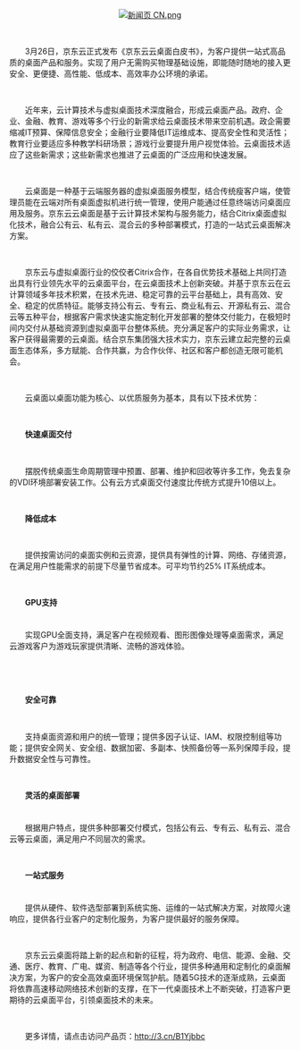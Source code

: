 <p style="text-align: center;"><a href="https://download.jdcloud.com/download-pdf/pdf-view/web/viewer.html?file=https%3A%2F%2Fjdcloud-marketing.oss.cn-north-1.jcloudcs.com%2FWhitePaper%2FJD-Cloud-WorkSpacesi-WhitePaper.PDF" target="_blank"><img src="//img1.jcloudcs.com/cms/2c9265ca-a38a-4b98-88aa-7d579076963620190326110600.png" title="" alt="新闻页 CN.png"/></a></p>
<p><br/></p>
<p style="text-indent: 2em;">3月26日，京东云正式发布《京东云云桌面白皮书》，为客户提供一站式高品质的桌面产品和服务。实现了用户无需购买物理基础设施，即能随时随地的接入更安全、更便捷、高性能、低成本、高效率办公环境的承诺。</p>
<p style="text-indent: 2em;"><br/></p>
<p style="text-indent: 2em;">近年来，云计算技术与虚拟桌面技术深度融合，形成云桌面产品。政府、企业、金融、教育、游戏等多个行业的新需求给云桌面技术带来空前机遇。政企需要缩减IT预算、保障信息安全；金融行业要降低IT运维成本、提高安全性和灵活性；教育行业要适应多种教学科研场景；游戏行业要提升用户视觉体验。云桌面技术适应了这些新需求；这些新需求也推进了云桌面的广泛应用和快速发展。</p>
<p style="text-indent: 2em;"><br/></p>
<p style="text-indent: 2em;">云桌面是一种基于云端服务器的虚拟桌面服务模型，结合传统瘦客户端，使管理员能在云端对所有桌面虚拟机进行统一管理，使用户能通过任意终端访问桌面应用及服务。京东云云桌面是基于云计算技术架构与服务能力，结合Citrix桌面虚拟化技术，融合公有云、私有云、混合云的多种部署模式，打造的一站式云桌面解决方案。</p>
<p style="text-indent: 2em;"><br/></p>
<p style="text-indent: 2em;">京东云与虚拟桌面行业的佼佼者Citrix合作，在各自优势技术基础上共同打造出具有行业领先水平的云桌面平台，在云桌面技术上创新突破。并基于京东云在云计算领域多年技术积累，在技术先进、稳定可靠的云平台基础上，具有高效、安全、稳定的优质特征。能够支持公有云、专有云、商业私有云、开源私有云、混合云等五种平台，根据客户需求快速实施定制化开发部署的整体交付能力，在极短时间内交付从基础资源到虚拟桌面平台整体系统。充分满足客户的实际业务需求，让客户获得最需要的云桌面。结合京东集团强大技术实力，京东云建立起完整的云桌面生态体系，多方赋能、合作共赢，为合作伙伴、社区和客户都创造无限可能机会。</p>
<p style="text-indent: 2em;"><br/></p>
<p style="text-indent: 2em;">云桌面以桌面功能为核心、以优质服务为基本，具有以下技术优势：</p>
<p style="text-indent: 2em;"><br/></p>
<p style="text-indent: 2em;"><strong>快速桌面交付</strong></p>
<p style="text-indent: 2em;"><strong style="line-height: 125%;"><span style=";line-height:125%;font-family:&#39;微软雅黑&#39;,sans-serif"><br/></span></strong></p>
<p style="text-indent: 2em;">摆脱传统桌面生命周期管理中预置、部署、维护和回收等许多工作，免去复杂的VDI环境部署安装工作。公有云方式桌面交付速度比传统方式提升10倍以上。</p>
<p style="text-indent: 2em;"><br/></p>
<p style="text-indent: 2em;"><strong>降低成本</strong></p>
<p style="text-indent: 2em;"><strong style="text-indent: 2em; line-height: 125%;"><span style=";line-height:125%;font-family:&#39;微软雅黑&#39;,sans-serif"><br/></span></strong></p>
<p style="text-indent: 2em;">提供按需访问的桌面实例和云资源，提供具有弹性的计算、网络、存储资源，在满足用户性能需求的前提下尽量节省成本。可平均节约25% IT系统成本。</p>
<p style="text-indent: 2em;"><br/></p>
<p style="text-indent: 2em;"><strong>GPU支持</strong></p>
<p style="text-indent: 2em;"><strong style="text-indent: 2em; line-height: 125%;"><span style=";line-height:125%;font-family:Wingdings;font-weight: normal"><span style="font-stretch: normal;font-size: 9px;line-height: normal;font-family: &#39;Times New Roman&#39;"><br/></span></span></strong></p>
<p style="text-indent: 2em;">实现GPU全面支持，满足客户在视频观看、图形图像处理等桌面需求，满足云游戏客户为游戏玩家提供清晰、流畅的游戏体验。</p>
<p style="text-indent: 2em;"><br/></p>
<p style="text-indent: 2em;"><br/></p>
<p style="text-indent: 2em;"><strong>安全可靠</strong></p>
<p style="text-indent: 2em;"><strong style="line-height: 125%;"><span style=";line-height:125%;font-family:&#39;微软雅黑&#39;,sans-serif"><br/></span></strong></p>
<p style="text-indent: 2em;">支持桌面资源和用户的统一管理；提供多因子认证、IAM、权限控制组等功能；提供安全网关、安全组、数据加密、多副本、快照备份等一系列保障手段，提升数据安全性与可靠性。</p>
<p style="text-indent: 2em;"><br/></p>
<p style="text-indent: 2em;"><strong>灵活的桌面部署</strong></p>
<p style="text-indent: 2em;"><strong style="text-indent: 2em; line-height: 125%;"><span style=";line-height:125%;font-family:Wingdings;font-weight: normal"><span style="font-stretch: normal;font-size: 9px;line-height: normal;font-family: &#39;Times New Roman&#39;"><br/></span></span></strong></p>
<p style="text-indent: 2em;">根据用户特点，提供多种部署交付模式，包括公有云、专有云、私有云、混合云等云桌面，满足用户不同层次的需求。</p>
<p style="text-indent: 2em;"><br/></p>
<p style="text-indent: 2em;"><strong>一站式服务</strong></p>
<p style="text-indent: 2em;"><strong style="line-height: 125%;"><span style=";line-height:125%;font-family:Wingdings;font-weight: normal"><span style="font-stretch: normal;font-size: 9px;line-height: normal;font-family: &#39;Times New Roman&#39;"><br/></span></span></strong></p>
<p style="text-indent: 2em;">提供从硬件、软件选型部署到系统实施、运维的一站式解决方案，对故障火速响应，提供各行业客户的定制化服务，为客户提供最好的服务保障。</p>
<p style="text-indent: 2em;"><br/></p>
<p style="text-indent: 2em;">京东云云桌面将踏上新的起点和新的征程，将为政府、电信、能源、金融、交通、医疗、教育、广电、媒资、制造等各个行业，提供多种通用和定制化的桌面解决方案，为客户的安全高效桌面环境保驾护航。随着5G技术的逐渐成熟，云桌面将依靠高速移动网络技术创新的支撑，在下一代桌面技术上不断突破，打造客户更期待的云桌面平台，引领桌面技术的未来。</p>
<p style="text-indent: 2em;"><br/></p>
<p style="text-indent: 2em;">更多详情，请点击访问产品页：<a href="http://3.cn/B1Yjbbc">http://3.cn/B1Yjbbc</a></p>
<p style="text-indent: 2em;"><br/></p>
<p style="text-indent: 2em;"><br/></p>

